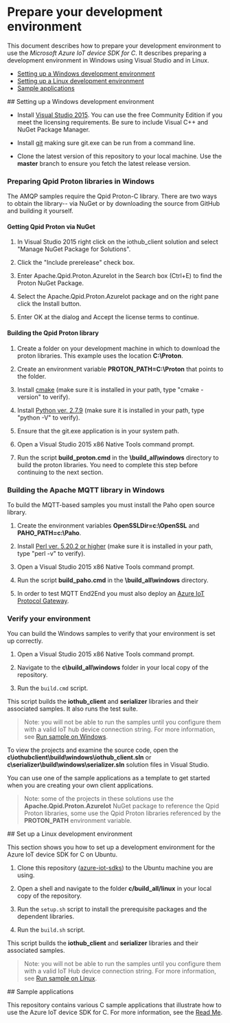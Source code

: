 # Prepare your development environment

This document describes how to prepare your development environment to use the *Microsoft Azure IoT device SDK for C*. It describes preparing a development environment in Windows using Visual Studio and in Linux.

- [Setting up a Windows development environment](#windows)
- [Setting up a Linux development environment](#linux)
- [Sample applications](#samplecode)

<a name="windows"/>
## Setting up a Windows development environment

- Install [Visual Studio 2015][visual-studio]. You can use the free Community Edition if you meet the licensing requirements.
Be sure to include Visual C++ and NuGet Package Manager.
- Install [git](http://www.git-scm.com) making sure git.exe can be run from a command line.

- Clone the latest version of this repository to your local machine. Use the **master** branch to ensure you fetch the latest release version.


### Preparing Qpid Proton libraries in Windows

The AMQP samples require the Qpid Proton-C library.  There are two ways to obtain the library-- via NuGet or by downloading the source from GitHub and building it yourself.

#### Getting Qpid Proton via NuGet

 1. In Visual Studio 2015 right click on the iothub_client solution and select "Manage NuGet Package for Solutions".

 1. Click the "Include prerelease" check box.

 2. Enter Apache.Qpid.Proton.AzureIot in the Search box (Ctrl+E) to find the Proton NuGet Package.

 3. Select the Apache.Qpid.Proton.AzureIot package and on the right pane click the Install button.

 4. Enter OK at the dialog and Accept the license terms to continue.

#### Building the Qpid Proton library

1. Create a folder on your development machine in which to download the proton libraries. This example uses the location **C:\Proton**.

2. Create an environment variable **PROTON_PATH=C:\Proton** that points to the folder.

3. Install [cmake](http://www.cmake.org/) (make sure it is installed in your path, type "cmake -version" to verify).

4. Install  [Python ver. 2.7.9](https://www.python.org/downloads/) (make sure it is installed in your path, type "python -V" to verify).

5. Ensure that the git.exe application is in your system path.

6. Open a Visual Studio 2015 x86 Native Tools command prompt.

7. Run the script **build_proton.cmd** in the **\build_all\windows** directory to build the proton libraries. You need to complete this step before continuing to the next section.

### Building the Apache MQTT library in Windows

To build the MQTT-based samples you must install the Paho open source library.

1. Create the environment variables **OpenSSLDir=c:\OpenSSL** and **PAHO_PATH=c:\Paho**.

2. Install [Perl ver. 5.20.2 or higher](https://www.perl.org/get.html) (make sure it is installed in your path, type "perl -v" to verify).

3. Open a Visual Studio 2015 x86 Native Tools command prompt.

4. Run the script **build_paho.cmd** in the **\build_all\windows** directory.

5. In order to test MQTT End2End you must also deploy an [Azure IoT Protocol Gateway](https://github.com/Azure/azure-iot-protocol-gateway/blob/master/README.md).

### Verify your environment

You can build the Windows samples to verify that your environment is set up correctly.

1. Open a Visual Studio 2015 x86 Native Tools command prompt.

2. Navigate to the **c\\build_all\\windows** folder in your local copy of the repository.

3. Run the `build.cmd` script.

This script builds the **iothub_client** and **serializer** libraries and their associated samples. It also runs the test suite.

  > Note: you will not be able to run the samples until you configure them with a valid IoT hub device connection string. For more information, see [Run sample on Windows](run_sample_on_Windows.md).

To view the projects and examine the source code, open the **c\\iothubclient\\build\\windows\\iothub_client.sln** or **c\\serializer\\build\\windows\\serializer.sln** solution files in Visual Studio.

You can use one of the sample applications as a template to get started when you are creating your own client applications.

  > Note: some of the projects in these solutions use the **Apache.Qpid.Proton.AzureIot** NuGet package to reference the Qpid Proton libraries, some use the Qpid Proton libraries referenced by the **PROTON_PATH** environment variable.

<a name="linux"/>
## Set up a Linux development environment

This section shows you how to set up a development environment for the Azure IoT device SDK for C on Ubuntu.

1. Clone this repository ([azure-iot-sdks](https://github.com/Azure/azure-iot-sdks)) to the Ubuntu machine you are using.
2. Open a shell and navigate to the folder **c/build_all/linux** in your local copy of the repository.

3. Run the `setup.sh` script to install the prerequisite packages and the dependent libraries.

4. Run the `build.sh` script.

This script builds the **iothub_client** and **serializer** libraries and their associated samples.

 > Note: you will not be able to run the samples until you configure them with a valid IoT Hub device connection string. For more information, see [Run sample on Linux](run_sample_on_desktop_linux.md).

<a name="samplecode"/>
## Sample applications

This repository contains various C sample applications that illustrate how to use the Azure IoT device SDK for C. For more information, see the [Read Me][readme].


[visual-studio]: https://www.visualstudio.com/
[readme]: ../readme.md
[device-explorer]: ../../tools/DeviceExplorer/doc/how_to_use_device_explorer.md
